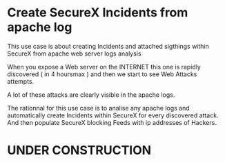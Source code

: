 # Create SecureX Incidents from apache log

This use case is about creating Incidents and attached sigthings within SecureX from apache web server logs analysis

When you expose a Web server on the INTERNET this one is rapidly discovered ( in 4 hoursmax ) and then we start to see Web Attacks attempts.

A lot of these attacks are clearly visible in the apache logs.

The rationnal for this use case is to analise any apache logs and automatically create Incidents within SecureX for every discovered attack. And then populate SecureX blocking Feeds with ip addresses of Hackers.

# UNDER CONSTRUCTION 